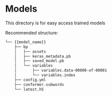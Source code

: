 # Models

This directory is for easy access trained models

Recommended structure:

```bash
└── {{model_name}}
    ├── bp
    │   ├── assets
    │   ├── keras_metadata.pb
    │   ├── saved_model.pb
    │   └── variables
    │       ├── variables.data-00000-of-00001
    │       └── variables.index
    ├── config.yml
    ├── conformer.subwords
    └── latest.h5
```